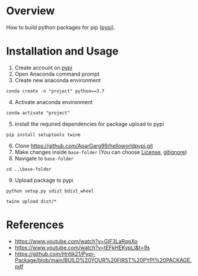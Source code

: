 # Overview
How to build python packages for pip ([pypi](https://pypi.org/)).

# Installation and Usage

1. Create account on [pypi](https://pypi.org/account/register)
2. Open Anaconda command prompt
3. Create new anaconda environment
```
conda create -n "project" python==3.7
```
4. Activate anaconda environment
```
conda activate "project"
```
5. Install the required dependencies for package upload to pypi
```
pip install setuptools twine
```
6. Clone https://github.com/AparGarg99/helloworldpypi.git
7. Make changes inside `base-folder` (You can choose [License](https://choosealicense.com/), [gitignore](gitignore.io))
8. Navigate to `base-folder`
```
cd ..\base-folder
```
9. Upload package to pypi
```
python setup.py sdist bdist_wheel
```
```
twine upload dist/*
```

# References
* https://www.youtube.com/watch?v=GIF3LaRqgXo
* https://www.youtube.com/watch?v=tEFkHEKypLI&t=9s
* https://github.com/Hritik21/Pypi-Package/blob/main/BUILD%20YOUR%20FIRST%20PYPI%20PACKAGE.pdf